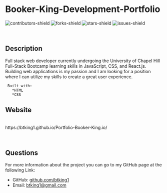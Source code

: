 # Booker-King-Development-Portfolio
![contributors-shield](https://img.shields.io/github/contributors/btking1/README-Generator?style=for-the-badge)
![forks-shield](https://img.shields.io/github/forks/btking1/README-Generator?style=for-the-badge)
![stars-shield](https://img.shields.io/github/stars/btking1/README-Generator?style=for-the-badge)
![issues-shield](https://img.shields.io/github/issues/btking1/README-Generator?style=for-the-badge)

<p>&nbsp;</p>

## Description
   
Full stack web developer currently undergoing the University of Chapel
Hill Full-Stack Bootcamp learning skills in JavaScript, CSS, and
React.js. Building web applications is my passion and I am looking for a
position where I can utilize my skills to create a great user experience.

     Built with: 
       *HTML
       *CSS

   
   

## Website
<br/>
 https://btking1.github.io/Portfolio-Booker-King.io/

<p>&nbsp;</p>

## Questions

For more information about the project you can go
to my GitHub page at the following Link:

- GitHub: [github.com/btking1](https://github.com/btking1)
- Email: btking1@gmail.com
